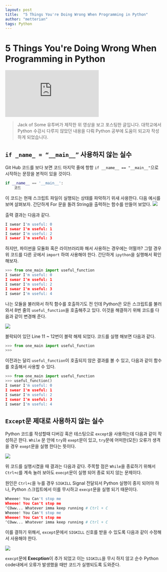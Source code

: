 ```yaml
---
layout: post
title:  "5 Things You're Doing Wrong When Programming in Python"
author: "metterian"
tags: Python
---
```




# 5 Things You're Doing Wrong When Programming in Python

<iframe width="auto" height="auto" src="https://www.youtube.com/embed/fMRzuwlqfzs" frameborder="0" allowfullscreen>
</iframe>

> Jack of Some 유투버가 제작한 위 영상을 보고 포스팅한 글입니다. 대학교에서 Python 수강시 다루지 않았던 내용을 다뤄 Python 공부에 도움이 되고자 작성하게 되었습니다. 

## `if _name_ = “__main__”` 사용하지 않는 실수

Git Hub 코드를 보다 보면 코드 마지막 줄에 항항 `if __name__ == "__main__"`으로 시작하는 문장을 본적이 있을 것이다.
```python
if __name__ == '__main__':
    코드
```

이 코드는 현재 스크립트 파일이 실행되는 상태를 파악하기 위새 사용한다. 다음 예시를 보며 살펴보자. 간단하게 For 문을 돌려 String을 출력하는 함수를 만들어 보았다. 
![](https://images.velog.io/images/metterian/post/b3994418-3716-481d-b386-b0ea2f614ec0/image.png)

출력 결과는 다음과 같다.

```python
I swear I'm useful: 0
I swear I'm useful: 1
I swear I'm useful: 2
I swear I'm useful: 3
```

하지만, 파이썬을 모듈화 혹은 라이브러리화 해서 사용하는 경우에는 어떨까? 그럴 경우 위 코드를 다른 곳에서 `import` 하여 사용해야 한다. 간단하게 `ipython`을 실행해서 확인해보자.

```python
>>> from one_main import useful_function
I swear I'm useful: 0
I swear I'm useful: 1
I swear I'm useful: 2
I swear I'm useful: 3
I swear I'm useful: 4
```

나는 모듈을 불러와서 하직 함수를 호출하기도 전 인데 Python은 모든 스크립트를 불러와서 8번 줄의 `useful_function`을 호출해주고 있다. 이것을 해결하기 위해 코드를 다음과 같이 변경해 준다. 

![](https://images.velog.io/images/metterian/post/fde544fe-b9e3-4b0d-a0fc-8252196e4c3d/carbon%20(3).png)

블락되어 있던 Line 11 ~ 12번이 블락 해제 되었다. 코드를 실행 해보면 다음과 같다.
```python
>>> from one_main import useful_function
>>>
```
이전과는 달리 `useful_function`이 호출되지 않은 결과를 볼 수 있고, 다음과 같이 함수를 호출해서 사용할 수 있다.
```python
>>> from one_main import useful_function
>>> useful_function()
I swear I'm useful: 0
I swear I'm useful: 1
I swear I'm useful: 2
I swear I'm useful: 3
I swear I'm useful: 4
```

## `Except`문 제대로 사용하지 않는 실수
Python 코드를 작성할때 디버깅 혹은 테스팅으로 `except`을 사용하는데 다음과 같이 작성하곤 한다. `While` 문 안에 `try`와 `exept`문이 있고, `try`문에 어떠한(모든) 오류가 생격을 경우 `exept`문을 실행 한다는 뜻이다. 

![](https://images.velog.io/images/metterian/post/da1bd7b4-0edc-43aa-ab89-dc137fb1fccb/carbon%20(4).png)


위 코드를 실행시켰을 때 결과는 다음과 같다. 주목할 점은 `While`을 종료하기 위해서 `Ctrl+c`를 계속 눌러 보아도 `execpt`문이 실행 되어 종료 되지 않는 문제이다.

원인은 `Ctrl+c`을 누를 경우 `SIGKILL` Signal 전달되서 Python 실행이 중지 되어야 하나, Python 스크립트에서 이를 무시하고 `execpt`문을 실행 되기 때문이다. 
```python 
Wheeee! You Can't stop me
Wheeee! You Can't stop me
^COww... Whatever imma keep running # Ctrl + C
Wheeee! You Can't stop me
Wheeee! You Can't stop me
^COww... Whatever imma keep running # Ctrl + C
```
이를 결하기 위해서, `except`문에서 `SIGKILL` 신호를 받을 수 있도록 다음과 같이 수정해서 사용해야 한다.

![](https://images.velog.io/images/metterian/post/e317eeb8-2e20-4537-b240-7ae12d679378/carbon%20(5).png)

`execpt`문에 **Execption**이 추가 되었고 이는 `SIGKILL`을 무시 하지 않고 순수 Python code내에서 오류가 발생했을 때만 코드가 실행되도록 도와준다. 